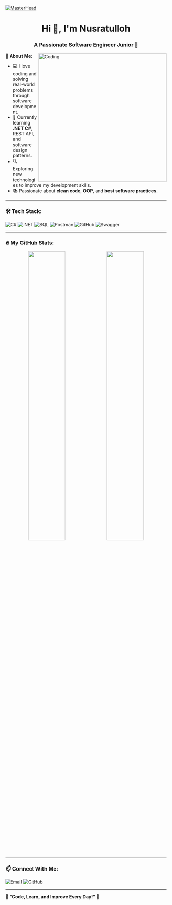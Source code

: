 [![MasterHead](https://developers.giphy.com/branch/master/static/api-512d36c09662682717108a38bbb5c57d.gif)](https://github.com/Nusratulloh202)

<h1 align="center">Hi 👋, I'm Nusratulloh</h1>
<h3 align="center">A Passionate Software Engineer Junior 🚀</h3>

<img align="right" alt="Coding" width="400" src="https://cdn.dribbble.com/users/730703/screenshots/6581243/avento.gif">

🌟 **About Me:**  
- 💻 I love coding and solving real-world problems through software development.  
- 🎯 Currently learning **.NET C#**, REST API, and software design patterns.  
- 🔍 Exploring new technologies to improve my development skills.  
- 📚 Passionate about **clean code**, **OOP**, and **best software practices**.  

---

### 🛠️ Tech Stack:
![C#](https://img.shields.io/badge/C%23-%23239120.svg?style=for-the-badge&logo=c-sharp&logoColor=white)
![.NET](https://img.shields.io/badge/.NET-512BD4?style=for-the-badge&logo=dotnet&logoColor=white)
![SQL](https://img.shields.io/badge/SQL-%23000000.svg?style=for-the-badge&logo=postgresql&logoColor=white)
![Postman](https://img.shields.io/badge/Postman-FF6C37?style=for-the-badge&logo=postman&logoColor=white)
![GitHub](https://img.shields.io/badge/GitHub-%23121011.svg?style=for-the-badge&logo=github&logoColor=white)
![Swagger](https://img.shields.io/badge/Swagger-85EA2D?style=for-the-badge&logo=swagger&logoColor=white)

---

### 🔥 My GitHub Stats:
<p align="center">
  <img width="48%" src="https://github-readme-stats.vercel.app/api?username=Nusratulloh202&show_icons=true&theme=tokyonight" />
  <img width="48%" src="https://github-readme-streak-stats.herokuapp.com/?user=Nusratulloh202&theme=tokyonight" />
</p>

---

### 📫 **Connect With Me**:
[![Email](https://img.shields.io/badge/Email-D14836?style=for-the-badge&logo=gmail&logoColor=white)](mailto:nusratulloh202@gmail.com)
[![GitHub](https://img.shields.io/badge/GitHub-100000?style=for-the-badge&logo=github&logoColor=white)](https://github.com/Nusratulloh202)

---

🚀 **"Code, Learn, and Improve Every Day!"** 🚀
